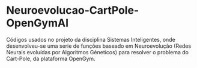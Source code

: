 # Neuroevolucao-CartPole-OpenGymAI
Códigos usados no projeto da disciplina Sistemas Inteligentes, onde desenvolveu-se uma serie de funções baseado em Neuroevolução (Redes Neurais evoluídas por Algoritmos Géneticos) para resolver o problema do Cart-Pole, da plataforma OpenGym.
